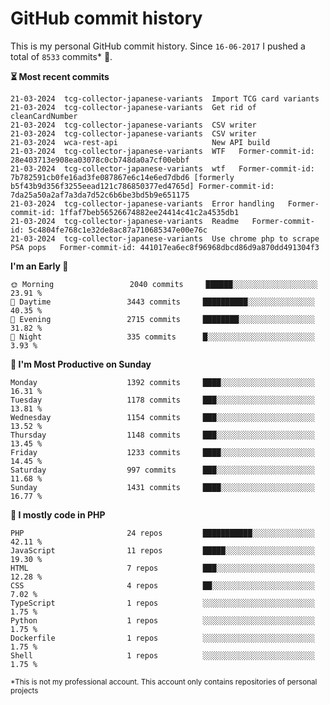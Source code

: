 # GitHub commit history
This is my personal GitHub commit history. Since <!--START_SECTION:first-commit-date-->`16-06-2017`<!--END_SECTION:first-commit-date--> I pushed a total of <!--START_SECTION:total-commit-count-->`8533`<!--END_SECTION:total-commit-count--> commits* 🎉.

<!--START_SECTION:most-recent-commits-->
**⏳ Most recent commits**
                                        
```text
21-03-2024  tcg-collector-japanese-variants  Import TCG card variants
21-03-2024  tcg-collector-japanese-variants  Get rid of cleanCardNumber
21-03-2024  tcg-collector-japanese-variants  CSV writer
21-03-2024  tcg-collector-japanese-variants  CSV writer
21-03-2024  wca-rest-api                     New API build
21-03-2024  tcg-collector-japanese-variants  WTF   Former-commit-id: 28e403713e908ea03078c0cb748da0a7cf00ebbf
21-03-2024  tcg-collector-japanese-variants  wtf   Former-commit-id: 7b782591cb0fe16ad3fe087867e6c14e6ed7dbd6 [formerly b5f43b9d356f3255eead121c786850377ed4765d] Former-commit-id: 7da25a50a2af7a3da7d52c6b6be3bd5b9e651175
21-03-2024  tcg-collector-japanese-variants  Error handling   Former-commit-id: 1ffaf7beb56526674882ee24414c41c2a4535db1
21-03-2024  tcg-collector-japanese-variants  Readme   Former-commit-id: 5c4804fe768c1e32de8ac87a710685347e00e76c
21-03-2024  tcg-collector-japanese-variants  Use chrome php to scrape PSA pops   Former-commit-id: 441017ea6ec8f96968dbcd86d9a870dd491304f3
```
<!--END_SECTION:most-recent-commits-->  

<!--START_SECTION:commits-per-day-time-->
**I&#039;m an Early 🐤**

```text
🌞 Morning                 2040 commits     ██████░░░░░░░░░░░░░░░░░░░   23.91 %
🌆 Daytime                 3443 commits     ██████████░░░░░░░░░░░░░░░   40.35 %
🌃 Evening                 2715 commits     ████████░░░░░░░░░░░░░░░░░   31.82 %
🌙 Night                   335 commits      █░░░░░░░░░░░░░░░░░░░░░░░░   3.93 %
```
<!--END_SECTION:commits-per-day-time-->  

<!--START_SECTION:commits-per-weekday-->
**📅 I&#039;m Most Productive on Sunday**

```text
Monday                    1392 commits     ████░░░░░░░░░░░░░░░░░░░░░   16.31 %
Tuesday                   1178 commits     ███░░░░░░░░░░░░░░░░░░░░░░   13.81 %
Wednesday                 1154 commits     ███░░░░░░░░░░░░░░░░░░░░░░   13.52 %
Thursday                  1148 commits     ███░░░░░░░░░░░░░░░░░░░░░░   13.45 %
Friday                    1233 commits     ████░░░░░░░░░░░░░░░░░░░░░   14.45 %
Saturday                  997 commits      ███░░░░░░░░░░░░░░░░░░░░░░   11.68 %
Sunday                    1431 commits     ████░░░░░░░░░░░░░░░░░░░░░   16.77 %
```
<!--END_SECTION:commits-per-weekday-->  

<!--START_SECTION:repos-per-language-->
**💬 I mostly code in PHP**

```text
PHP                       24 repos         ███████████░░░░░░░░░░░░░░   42.11 %
JavaScript                11 repos         █████░░░░░░░░░░░░░░░░░░░░   19.30 %
HTML                      7 repos          ███░░░░░░░░░░░░░░░░░░░░░░   12.28 %
CSS                       4 repos          ██░░░░░░░░░░░░░░░░░░░░░░░   7.02 %
TypeScript                1 repos          ░░░░░░░░░░░░░░░░░░░░░░░░░   1.75 %
Python                    1 repos          ░░░░░░░░░░░░░░░░░░░░░░░░░   1.75 %
Dockerfile                1 repos          ░░░░░░░░░░░░░░░░░░░░░░░░░   1.75 %
Shell                     1 repos          ░░░░░░░░░░░░░░░░░░░░░░░░░   1.75 %
```
<!--END_SECTION:repos-per-language-->  

<sub>*This is not my professional account. This account only contains repositories of personal projects</sub>

